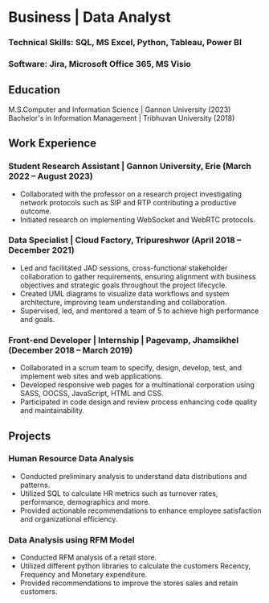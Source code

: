 
# Business | Data Analyst

### Technical Skills: SQL, MS Excel, Python, Tableau, Power BI
### Software: Jira, Microsoft Office 365, MS Visio

## Education

M.S.Computer and Information Science | Gannon University (2023)
Bachelor's in Information Management | Tribhuvan University (2018)

## Work Experience

### Student Research Assistant | Gannon University, Erie (March 2022 – August 2023)

- Collaborated with the professor on a research project investigating network protocols such as SIP and RTP contributing a productive outcome.
- Initiated research on implementing WebSocket and WebRTC protocols.

### Data Specialist | Cloud Factory, Tripureshwor (April 2018 – December 2021)
- Led and facilitated JAD sessions, cross-functional stakeholder collaboration to gather requirements, ensuring alignment with business objectives and strategic goals throughout the project lifecycle.
- Created UML diagrams to visualize data workflows and system architecture, improving team understanding and collaboration.
- Supervised, led, and mentored a team of 5 to achieve high performance and goals.

### Front-end Developer | Internship | Pagevamp, Jhamsikhel (December 2018 – March 2019)
- Collaborated in a scrum team to specify, design, develop, test, and implement web sites and web applications.
- Developed responsive web pages for a multinational corporation using SASS, OOCSS, JavaScript, HTML and CSS.
- Participated in code design and review process enhancing code quality and maintainability.

## Projects

### Human Resource Data Analysis
- Conducted preliminary analysis to understand data distributions and patterns.
- Utilized SQL to calculate HR metrics such as turnover rates, performance, demographics and more.
- Provided actionable recommendations to enhance employee satisfaction and organizational efficiency.

### Data Analysis using RFM Model
- Conducted RFM analysis of a retail store.
- Utilized different python libraries to calculate the customers Recency, Frequency and Monetary expenditure.
- Provided recommendations to improve the stores sales and retain customers.


